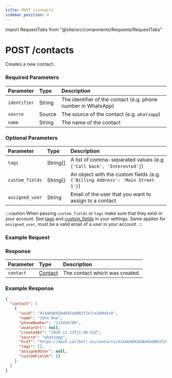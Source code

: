```yaml
---
title: POST /contacts
sidebar_position: 4
---
```


import RequestTabs from "@site/src/components/Requests/RequestTabs"

# POST /contacts

Creates a new contact.

### Required Parameters

| Parameter    | Type   | Description                                                   |
| :----------- | :----- | :------------------------------------------------------------ |
| `identifier` | String | The identifier of the contact (e.g. phone number in WhatsApp) |
| `source`     | Source | The source of the contact (e.g. `whatsapp`)                   |
| `name`       | String | The name of the contact                                       |

### Optional Parameters

| Parameter       | Type     | Description                                                                    |
| :-------------- | :------- | :----------------------------------------------------------------------------- |
| `tags`          | String[] | A list of comma-separated values (e.g `['Call back', 'Interested']`)           |
| `custom_fields` | String{} | An object with the custom fields (e.g. `{'Billing Address': 'Main Street 1'}`) |
| `assigned_user` | String   | Email of the user that you want to assign to a contact                         |

:::caution
When passing `custom_fields` or `tags` make sure that they exist in your account. See [tags](https://dash.callbell.eu/settings/tags) and [custom_fields](https://dash.callbell.eu/settings/custom_fields) in your settings.
Same applies for `assigned_user`, must be a valid email of a user in your account.
:::

### Example Request

<RequestTabs endpoint='contacts_api' request="post_contacts"/>

### Response

| Parameter | Type                                           | Description                    |
| :-------- | :--------------------------------------------- | :----------------------------- |
| `contact` | [Contact](/api/reference/object_types/contact) | The contact which was created. |

### Example Response

```json title=response.json
{
  "contact": [
    {
      "uuid": "414a6d692bd645ed803f2e7ce360d4c8",
      "name": "John Doe",
      "phoneNumber": "123456789",
      "avatarUrl": null,
      "createdAt": "2020-11-13T21:08:53Z",
      "source": "whatsapp",
      "href": "https://dash.callbell.eu/contacts/414a6d692bd645ed803f2e7ce360d4c8",
      "tags": [],
      "assignedUser": null,
      "customFields": {}
    }
  ]
}
```